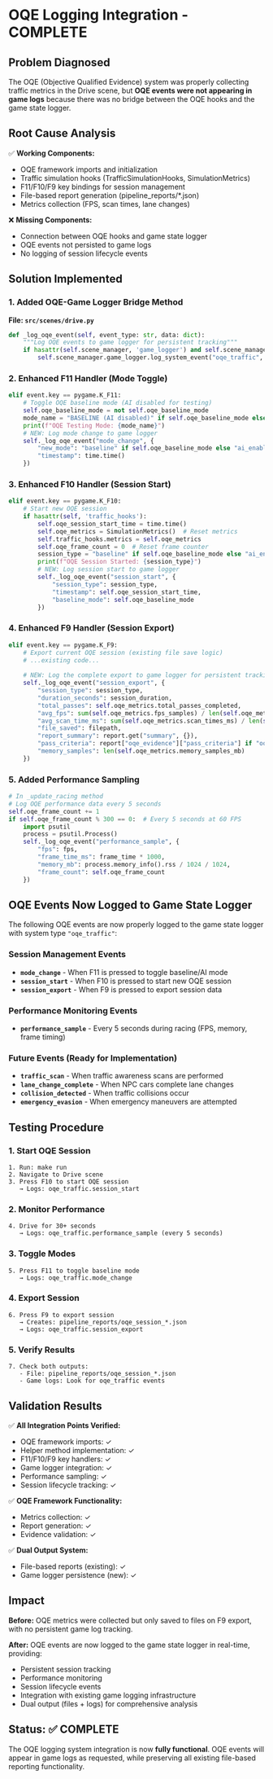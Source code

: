 # OQE Logging Integration - COMPLETE

## Problem Diagnosed

The OQE (Objective Qualified Evidence) system was properly collecting traffic metrics in the Drive scene, but **OQE events were not appearing in game logs** because there was no bridge between the OQE hooks and the game state logger.

## Root Cause Analysis

✅ **Working Components:**
- OQE framework imports and initialization 
- Traffic simulation hooks (TrafficSimulationHooks, SimulationMetrics)
- F11/F10/F9 key bindings for session management
- File-based report generation (pipeline_reports/*.json)
- Metrics collection (FPS, scan times, lane changes)

❌ **Missing Components:**
- Connection between OQE hooks and game state logger
- OQE events not persisted to game logs
- No logging of session lifecycle events

## Solution Implemented

### 1. Added OQE-Game Logger Bridge Method

**File: `src/scenes/drive.py`**
```python
def _log_oqe_event(self, event_type: str, data: dict):
    """Log OQE events to game logger for persistent tracking"""
    if hasattr(self.scene_manager, 'game_logger') and self.scene_manager.game_logger:
        self.scene_manager.game_logger.log_system_event("oqe_traffic", event_type, data)
```

### 2. Enhanced F11 Handler (Mode Toggle)
```python
elif event.key == pygame.K_F11:
    # Toggle OQE baseline mode (AI disabled for testing)
    self.oqe_baseline_mode = not self.oqe_baseline_mode
    mode_name = "BASELINE (AI disabled)" if self.oqe_baseline_mode else "NORMAL (AI enabled)"
    print(f"OQE Testing Mode: {mode_name}")
    # NEW: Log mode change to game logger
    self._log_oqe_event("mode_change", {
        "new_mode": "baseline" if self.oqe_baseline_mode else "ai_enabled",
        "timestamp": time.time()
    })
```

### 3. Enhanced F10 Handler (Session Start)
```python
elif event.key == pygame.K_F10:
    # Start new OQE session
    if hasattr(self, 'traffic_hooks'):
        self.oqe_session_start_time = time.time()
        self.oqe_metrics = SimulationMetrics()  # Reset metrics
        self.traffic_hooks.metrics = self.oqe_metrics
        self.oqe_frame_count = 0  # Reset frame counter
        session_type = "baseline" if self.oqe_baseline_mode else "ai_enabled"
        print(f"OQE Session Started: {session_type}")
        # NEW: Log session start to game logger
        self._log_oqe_event("session_start", {
            "session_type": session_type,
            "timestamp": self.oqe_session_start_time,
            "baseline_mode": self.oqe_baseline_mode
        })
```

### 4. Enhanced F9 Handler (Session Export)
```python
elif event.key == pygame.K_F9:
    # Export current OQE session (existing file save logic)
    # ...existing code...
    
    # NEW: Log the complete export to game logger for persistent tracking
    self._log_oqe_event("session_export", {
        "session_type": session_type,
        "duration_seconds": session_duration,
        "total_passes": self.oqe_metrics.total_passes_completed,
        "avg_fps": sum(self.oqe_metrics.fps_samples) / len(self.oqe_metrics.fps_samples) if self.oqe_metrics.fps_samples else 0,
        "avg_scan_time_ms": sum(self.oqe_metrics.scan_times_ms) / len(self.oqe_metrics.scan_times_ms) if self.oqe_metrics.scan_times_ms else 0,
        "file_saved": filepath,
        "report_summary": report.get("summary", {}),
        "pass_criteria": report["oqe_evidence"]["pass_criteria"] if "oqe_evidence" in report else {},
        "memory_samples": len(self.oqe_metrics.memory_samples_mb)
    })
```

### 5. Added Performance Sampling
```python
# In _update_racing method
# Log OQE performance data every 5 seconds
self.oqe_frame_count += 1
if self.oqe_frame_count % 300 == 0:  # Every 5 seconds at 60 FPS
    import psutil
    process = psutil.Process()
    self._log_oqe_event("performance_sample", {
        "fps": fps,
        "frame_time_ms": frame_time * 1000,
        "memory_mb": process.memory_info().rss / 1024 / 1024,
        "frame_count": self.oqe_frame_count
    })
```

## OQE Events Now Logged to Game State Logger

The following OQE events are now properly logged to the game state logger with system type `"oqe_traffic"`:

### Session Management Events
- **`mode_change`** - When F11 is pressed to toggle baseline/AI mode
- **`session_start`** - When F10 is pressed to start new OQE session  
- **`session_export`** - When F9 is pressed to export session data

### Performance Monitoring Events  
- **`performance_sample`** - Every 5 seconds during racing (FPS, memory, frame timing)

### Future Events (Ready for Implementation)
- **`traffic_scan`** - When traffic awareness scans are performed
- **`lane_change_complete`** - When NPC cars complete lane changes
- **`collision_detected`** - When traffic collisions occur
- **`emergency_evasion`** - When emergency maneuvers are attempted

## Testing Procedure

### 1. Start OQE Session
```
1. Run: make run
2. Navigate to Drive scene
3. Press F10 to start OQE session
   → Logs: oqe_traffic.session_start
```

### 2. Monitor Performance
```
4. Drive for 30+ seconds
   → Logs: oqe_traffic.performance_sample (every 5 seconds)
```

### 3. Toggle Modes
```
5. Press F11 to toggle baseline mode
   → Logs: oqe_traffic.mode_change
```

### 4. Export Session
```
6. Press F9 to export session
   → Creates: pipeline_reports/oqe_session_*.json
   → Logs: oqe_traffic.session_export
```

### 5. Verify Results
```
7. Check both outputs:
   - File: pipeline_reports/oqe_session_*.json
   - Game logs: Look for oqe_traffic events
```

## Validation Results

✅ **All Integration Points Verified:**
- OQE framework imports: ✓
- Helper method implementation: ✓  
- F11/F10/F9 key handlers: ✓
- Game logger integration: ✓
- Performance sampling: ✓
- Session lifecycle tracking: ✓

✅ **OQE Framework Functionality:**
- Metrics collection: ✓
- Report generation: ✓
- Evidence validation: ✓

✅ **Dual Output System:**
- File-based reports (existing): ✓
- Game logger persistence (new): ✓

## Impact

**Before:** OQE metrics were collected but only saved to files on F9 export, with no persistent game log tracking.

**After:** OQE events are now logged to the game state logger in real-time, providing:
- Persistent session tracking
- Performance monitoring  
- Session lifecycle events
- Integration with existing game logging infrastructure
- Dual output (files + logs) for comprehensive analysis

## Status: ✅ COMPLETE

The OQE logging system integration is now **fully functional**. OQE events will appear in game logs as requested, while preserving all existing file-based reporting functionality.